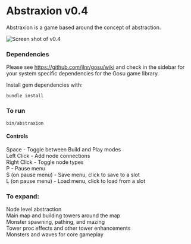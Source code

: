Abstraxion v0.4
===============

Abstraxion is a game based around the concept of abstraction.

![Screen shot of v0.4](https://raw.github.com/jamesshieh/abstraxion/media/screenshots/preview.png)

### Dependencies

Please see https://github.com/jlnr/gosu/wiki and check in the sidebar for your
system specific dependencies for the Gosu game library.

Install gem dependencies with:

    bundle install

### To run

    bin/abstraxion

#### Controls

Space - Toggle between Build and Play modes  
Left Click - Add node connections  
Right Click - Toggle node types  
P - Pause menu  
S (on pause menu) - Save menu, click to save to a slot  
L (on pause menu) - Load menu, click to load from a slot  

### To expand:

Node level abstraction  
Main map and building towers around the map  
Monster spawning, pathing, and mazing  
Tower proc effects and other tower enhancements  
Monsters and waves for core gameplay  
